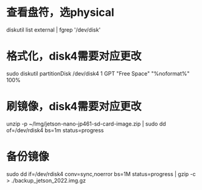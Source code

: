 # 查看盘符，选physical
diskutil list external | fgrep '/dev/disk'

# 格式化，disk4需要对应更改
sudo diskutil partitionDisk /dev/disk4 1 GPT "Free Space" "%noformat%" 100%

# 刷镜像，disk4需要对应更改
unzip -p ~/Img/jetson-nano-jp461-sd-card-image.zip | sudo dd of=/dev/rdisk4 bs=1m status=progress

# 备份镜像
sudo dd if=/dev/rdisk4 conv=sync,noerror bs=1M status=progress | gzip -c > ./backup_jetson_2022.img.gz
